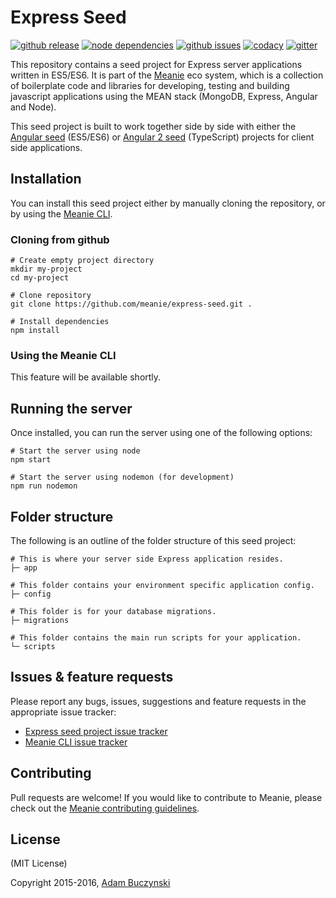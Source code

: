 # Express Seed

[![github release](https://img.shields.io/github/release/meanie/express-seed.svg)](https://github.com/meanie/express-seed/releases)
[![node dependencies](https://david-dm.org/meanie/express-seed.svg)](https://david-dm.org/meanie/express-seed)
[![github issues](https://img.shields.io/github/issues/meanie/express-seed.svg)](https://github.com/meanie/express-seed/issues)
[![codacy](https://img.shields.io/codacy/e7834f33fcb24ee9a390a3872794d078.svg)](https://www.codacy.com/app/meanie/express-seed)
[![gitter](https://img.shields.io/badge/gitter-join%20chat%20%E2%86%92-brightgreen.svg)](https://gitter.im/meanie/meanie?utm_source=badge&utm_medium=badge&utm_campaign=pr-badge&utm_content=badge)

This repository contains a seed project for Express server applications written in ES5/ES6. It is part of the [Meanie](https://github.com/meanie/meanie) eco system, which is a collection of boilerplate code and libraries for developing, testing and building javascript applications using the MEAN stack (MongoDB, Express, Angular and Node).

This seed project is built to work together side by side with either the [Angular seed](https://github.com/meanie/angular-seed) (ES5/ES6) or [Angular 2 seed](https://github.com/meanie/angular2-seed) (TypeScript) projects for client side applications.

## Installation
You can install this seed project either by manually cloning the repository, or by using the [Meanie CLI](https://www.npmjs.com/package/meanie).

### Cloning from github
```shell
# Create empty project directory
mkdir my-project
cd my-project

# Clone repository
git clone https://github.com/meanie/express-seed.git .

# Install dependencies
npm install
```

### Using the Meanie CLI
This feature will be available shortly.
<!-- ```shell
# Create empty project directory
mkdir my-project
cd my-project

# Seed a new Express project
meanie seed express
```

If you don't have the Meanie CLI tool installed, you can install it using:

```shell
npm install -g meanie
```  -->

## Running the server
Once installed, you can run the server using one of the following options:

```shell
# Start the server using node
npm start

# Start the server using nodemon (for development)
npm run nodemon
```

## Folder structure

The following is an outline of the folder structure of this seed project:

```shell
# This is where your server side Express application resides.
├─ app

# This folder contains your environment specific application config.
├─ config

# This folder is for your database migrations.
├─ migrations

# This folder contains the main run scripts for your application.
└─ scripts
```

## Issues & feature requests

Please report any bugs, issues, suggestions and feature requests in the appropriate issue tracker:
* [Express seed project issue tracker](https://github.com/meanie/express-seed/issues)
* [Meanie CLI issue tracker](https://github.com/meanie/meanie/issues)

## Contributing

Pull requests are welcome! If you would like to contribute to Meanie, please check out the [Meanie contributing guidelines](https://github.com/meanie/meanie/blob/master/CONTRIBUTING.md).

## License

(MIT License)

Copyright 2015-2016, [Adam Buczynski](http://adambuczynski.com)
